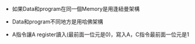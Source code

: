 * 如果Data和program在同一個Memory是用逢紐曼架構

*  Data和program不同地方是用哈佛架構
* A指令讓A register讀入(最前面一位元是0)，寫入A，C指令最前面一位元是1




